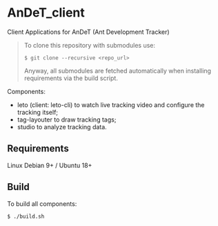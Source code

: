 # AnDeT_client
Client Applications for AnDeT (Ant Development Tracker)

> To clone this repository with submodules use:
> ```
> $ git clone --recursive <repo_url>
> ```
> Anyway, all submodules are fetched automatically when installing requirements via the build script.

Components:
- leto (client: leto-cli) to watch live tracking video and configure the tracking itself;
- tag-layouter to draw tracking tags;
- studio to analyze tracking data.

## Requirements
Linux Debian 9+ / Ubuntu 18+

## Build
To build all components:
```
$ ./build.sh
```
